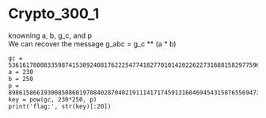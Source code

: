 # Crypto_300_1
knowning a, b, g_c, and p  
We can recover the message g_abc = g_c ** (a * b)

``` python3
gc = 5361617800833598741530924081762225477418277010142022622731688158297759621329407070985497917078988781448889947074350694220209769840915705739528359582454617
a = 230
b = 250
p = 8986158661930085086019708402870402191114171745913160469454315876556947370642799226714405016920875594030192024506376929926694545081888689821796050434591251
key = pow(gc, 230*250, p)
print('flag:', str(key)[:20])
```
